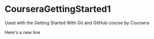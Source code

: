 # CourseraGettingStarted1
Used with the Getting Started With Git and GitHub course by Coursera

Here's a new line

